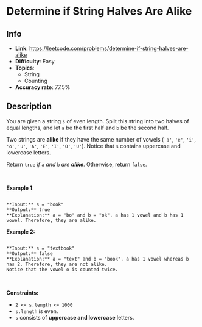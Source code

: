 # Determine if String Halves Are Alike

## Info  
- **Link**: https://leetcode.com/problems/determine-if-string-halves-are-alike
- **Difficulty**: Easy  
- **Topics**:   
    - String
    - Counting
- **Accuracy rate**: 77.5%  

## Description  
    
You are given a string `s` of even length. Split this string into two halves of equal lengths, and let `a` be the first half and `b` be the second half.


Two strings are **alike** if they have the same number of vowels (`'a'`, `'e'`, `'i'`, `'o'`, `'u'`, `'A'`, `'E'`, `'I'`, `'O'`, `'U'`). Notice that `s` contains uppercase and lowercase letters.


Return `true` *if* `a` *and* `b` *are **alike***. Otherwise, return `false`.


 


**Example 1:**



```

**Input:** s = "book"
**Output:** true
**Explanation:** a = "bo" and b = "ok". a has 1 vowel and b has 1 vowel. Therefore, they are alike.

```

**Example 2:**



```

**Input:** s = "textbook"
**Output:** false
**Explanation:** a = "text" and b = "book". a has 1 vowel whereas b has 2. Therefore, they are not alike.
Notice that the vowel o is counted twice.

```

 


**Constraints:**


* `2 <= s.length <= 1000`
* `s.length` is even.
* `s` consists of **uppercase and lowercase** letters.


  
    